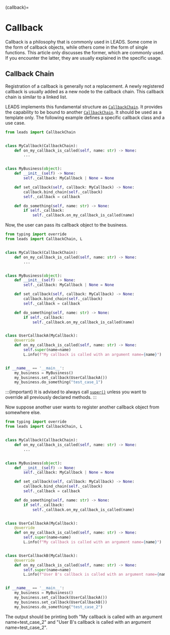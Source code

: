 (callback)=

# Callback

Callback is a philosophy that is commonly used in LEADS. Some come in the form of callback objects, while others come
in the form of single functions. This article only discusses the former, which are commonly used. If you encounter the
latter, they are usually explained in the specific usage.

## Callback Chain

Registration of a callback is generally not a replacement. A newly registered callback is usually added as a new node to
the callback chain. This callback chain is similar to a linked list.

LEADS implements this fundamental structure as [`CallbackChain`](#leads.callback.CallbackChain). It provides the
capability to be bound to another [`CallbackChain`](#leads.callback.CallbackChain). It should be used as a template
only. The following example defines a specific callback class and a use case.

```python
from leads import CallbackChain


class MyCallback(CallbackChain):
    def on_my_callback_is_called(self, name: str) -> None:
        ...


class MyBusiness(object):
    def __init__(self) -> None:
        self._callback: MyCallback | None = None

    def set_callback(self, callback: MyCallback) -> None:
        callback.bind_chain(self._callback)
        self._callback = callback

    def do_something(self, name: str) -> None:
        if self._callback:
            self._callback.on_my_callback_is_called(name)
```

Now, the user can pass its callback object to the business.

```python
from typing import override
from leads import CallbackChain, L


class MyCallback(CallbackChain):
    def on_my_callback_is_called(self, name: str) -> None:
        ...


class MyBusiness(object):
    def __init__(self) -> None:
        self._callback: MyCallback | None = None

    def set_callback(self, callback: MyCallback) -> None:
        callback.bind_chain(self._callback)
        self._callback = callback

    def do_something(self, name: str) -> None:
        if self._callback:
            self._callback.on_my_callback_is_called(name)


class UserCallbackA(MyCallback):
    @override
    def on_my_callback_is_called(self, name: str) -> None:
        self.super(name=name)
        L.info(f"My callback is called with an argument name={name}")


if __name__ == '__main__':
    my_business = MyBusiness()
    my_business.set_callback(UserCallbackA())
    my_business.do_something("test_case_1")
```

:::{important}
It is advised to always call [`super()`](#leads.callback.CallbackChain.super) unless you want to override all previously
declared methods.
:::

Now suppose another user wants to register another callback object from somewhere else.

```python
from typing import override
from leads import CallbackChain, L


class MyCallback(CallbackChain):
    def on_my_callback_is_called(self, name: str) -> None:
        ...


class MyBusiness(object):
    def __init__(self) -> None:
        self._callback: MyCallback | None = None

    def set_callback(self, callback: MyCallback) -> None:
        callback.bind_chain(self._callback)
        self._callback = callback

    def do_something(self, name: str) -> None:
        if self._callback:
            self._callback.on_my_callback_is_called(name)


class UserCallbackA(MyCallback):
    @override
    def on_my_callback_is_called(self, name: str) -> None:
        self.super(name=name)
        L.info(f"My callback is called with an argument name={name}")


class UserCallbackB(MyCallback):
    @override
    def on_my_callback_is_called(self, name: str) -> None:
        self.super(name=name)
        L.info(f"User B's callback is called with an argument name={name}")


if __name__ == '__main__':
    my_business = MyBusiness()
    my_business.set_callback(UserCallbackA())
    my_business.set_callback(UserCallbackB())
    my_business.do_something("test_case_2")
```

The output should be printing both "My callback is called with an argument name=test_case_2" and "User B's callback is
called with an argument name=test_case_2".